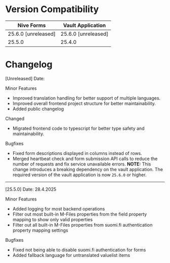 # Version Compatibility
| Nive Forms | Vault Application                            |
|-|-|
| 25.6.0 [unreleased]   | 25.6.0 [unreleased]|              |
| 25.5.0                | 25.4.0                            |


# Changelog
[Unreleased]
Date: 

Minor Features
- Improved translation handling for better support of multiple languages.
- Improved overall frontend project structure for better maintainability.
- Added public changelog

Changed
- Migrated frontend code to typescript for better type safety and maintainability.

Bugfixes
- Fixed form descriptions displayed in columns instead of rows.
- Merged heartbeat check and form submission API calls to reduce the number of requests and fix service unavailable errors.
**NOTE:** This change introduces a breaking dependency on the vault application. The required version of the vault application is now `25.6.0` or higher.

---

[25.5.0]
Date: 28.4.2025

Minor Features
- Added logging for most backend operations
- Filter out most built-in M-Files properties from the field property mapping to show only valid properties
- Filter out all built-in M-Files properties from suomi.fi authentication property mapping settings

Bugfixes
- Fixed not being able to disable suomi.fi authentication for forms
- Added fallback language for untranslated valuelist items